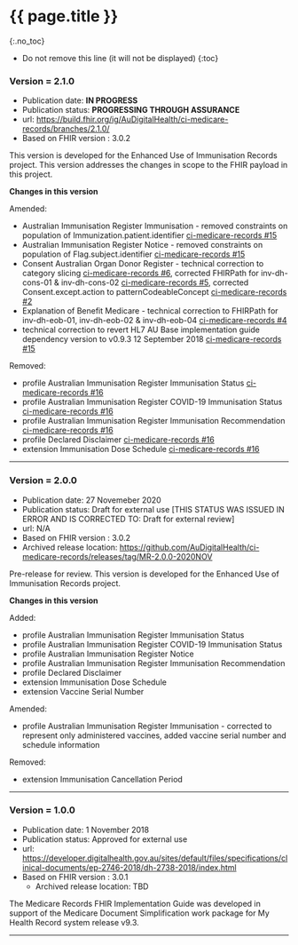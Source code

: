 # {{ page.title }}
{:.no_toc}
<!-- TOC  the css styling for this is \pages\assets\css\project.css under 'markdown-toc'-->
* Do not remove this line (it will not be displayed)
{:toc}


### Version = 2.1.0
- Publication date: **IN PROGRESS**
- Publication status: **PROGRESSING THROUGH ASSURANCE**
- url: <https://build.fhir.org/ig/AuDigitalHealth/ci-medicare-records/branches/2.1.0/>
- Based on FHIR version : 3.0.2

This version is developed for the Enhanced Use of Immunisation Records project. This version addresses the changes in scope to the FHIR payload in this project.

**Changes in this version**

Amended:

- Australian Immunisation Register Immunisation - removed constraints on population of Immunization.patient.identifier [ci-medicare-records #15](https://github.com/AuDigitalHealth/ci-medicare-records/issues/15)
- Australian Immunisation Register Notice - removed constraints on population of Flag.subject.identifier [ci-medicare-records #15](https://github.com/AuDigitalHealth/ci-medicare-records/issues/15)
- Consent Australian Organ Donor Register - technical correction to category slicing [ci-medicare-records #6](https://github.com/AuDigitalHealth/ci-medicare-records/issues/6), corrected FHIRPath for inv-dh-cons-01 & inv-dh-cons-02 [ci-medicare-records #5](https://github.com/AuDigitalHealth/ci-medicare-records/issues/5), corrected Consent.except.action to patternCodeableConcept [ci-medicare-records #2](https://github.com/AuDigitalHealth/ci-medicare-records/issues/2)
- Explanation of Benefit Medicare - technical correction to FHIRPath for inv-dh-eob-01, inv-dh-eob-02 & inv-dh-eob-04 [ci-medicare-records #4](https://github.com/AuDigitalHealth/ci-medicare-records/issues/4)
- technical correction to revert HL7 AU Base implementation guide dependency version to v0.9.3 12 September 2018 [ci-medicare-records #15](https://github.com/AuDigitalHealth/ci-medicare-records/issues/15)

Removed:
- profile Australian Immunisation Register Immunisation Status [ci-medicare-records #16](https://github.com/AuDigitalHealth/ci-medicare-records/issues/16)
- profile Australian Immunisation Register COVID-19 Immunisation Status [ci-medicare-records #16](https://github.com/AuDigitalHealth/ci-medicare-records/issues/16)
- profile Australian Immunisation Register Immunisation Recommendation [ci-medicare-records #16](https://github.com/AuDigitalHealth/ci-medicare-records/issues/16)
- profile Declared Disclaimer [ci-medicare-records #16](https://github.com/AuDigitalHealth/ci-medicare-records/issues/16)
- extension Immunisation Dose Schedule [ci-medicare-records #16](https://github.com/AuDigitalHealth/ci-medicare-records/issues/16)

---

### Version = 2.0.0
- Publication date: 27 Novemeber 2020
- Publication status: Draft for external use [THIS STATUS WAS ISSUED IN ERROR AND IS CORRECTED TO: Draft for external review]
- url: N/A
- Based on FHIR version : 3.0.2
- Archived release location: <https://github.com/AuDigitalHealth/ci-medicare-records/releases/tag/MR-2.0.0-2020NOV>

Pre-release for review. This version is developed for the Enhanced Use of Immunisation Records project.

**Changes in this version**

Added:
- profile Australian Immunisation Register Immunisation Status
- profile Australian Immunisation Register COVID-19 Immunisation Status
- profile Australian Immunisation Register Notice
- profile Australian Immunisation Register Immunisation Recommendation
- profile Declared Disclaimer
- extension Immunisation Dose Schedule
- extension Vaccine Serial Number

Amended:
- profile Australian Immunisation Register Immunisation - corrected to represent only administered vaccines, added vaccine serial number and schedule information

Removed: 
- extension Immunisation Cancellation Period

---

### Version = 1.0.0
- Publication date: 1 November 2018
- Publication status: Approved for external use
- url: <https://developer.digitalhealth.gov.au/sites/default/files/specifications/clinical-documents/ep-2746-2018/dh-2738-2018/index.html>
- Based on FHIR version : 3.0.1
  - Archived release location: TBD 

The Medicare Records FHIR Implementation Guide was developed in support of the Medicare Document Simplification work package for My Health Record system release v9.3.

---